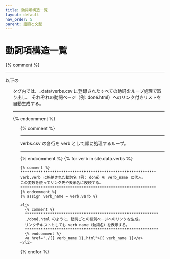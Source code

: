 ```yaml
---
title: 動詞項構造一覧
layout: default
nav_order: 5
parent: 語順と文型
---
```


# 動詞項構造一覧

{% comment %}
*************************************************************************************
以下の<ul>タグ内では、_data/verbs.csv に登録されたすべての動詞をループ処理で取り出し、
それぞれの動詞ページ（例: doné.html）へのリンク付きリストを自動生成する。
*************************************************************************************
{% endcomment %}
<ul>

  {% comment %}
  ***************************************************
  verbs.csv の各行を verb として順に処理するループ。
  ***************************************************
  {% endcomment %}
  {% for verb in site.data.verbs %}

    {% comment %}
    ************************************************************
    verb.verb に格納された動詞名（例: doné）を verb_name に代入。
    この変数を使ってリンク先や表示名に反映する。
    ************************************************************
    {% endcomment %}
    {% assign verb_name = verb.verb %}

    <li>
      {% comment %}
      ***********************************************************
      ./doné.html のように、動詞ごとの個別ページへのリンクを生成。
      リンクテキストとしても verb_name（動詞名）を表示する。
      ***********************************************************
      {% endcomment %}
      <a href="./{{ verb_name }}.html">{{ verb_name }}</a>
    </li>

  {% endfor %}

</ul>
